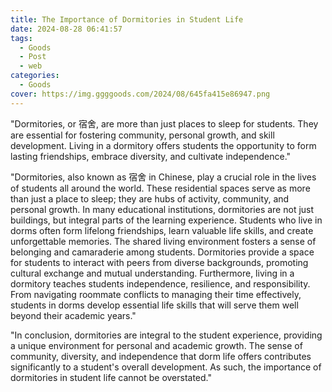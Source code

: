```yaml
---
title: The Importance of Dormitories in Student Life
date: 2024-08-28 06:41:57
tags:
  - Goods
  - Post
  - web
categories:
  - Goods
cover: https://img.ggggoods.com/2024/08/645fa415e86947.png
---
```


"Dormitories, or 宿舍, are more than just places to sleep for students. They are essential for fostering community, personal growth, and skill development. Living in a dormitory offers students the opportunity to form lasting friendships, embrace diversity, and cultivate independence."

"Dormitories, also known as 宿舍 in Chinese, play a crucial role in the lives of students all around the world. These residential spaces serve as more than just a place to sleep; they are hubs of activity, community, and personal growth. In many educational institutions, dormitories are not just buildings, but integral parts of the learning experience. Students who live in dorms often form lifelong friendships, learn valuable life skills, and create unforgettable memories. The shared living environment fosters a sense of belonging and camaraderie among students. Dormitories provide a space for students to interact with peers from diverse backgrounds, promoting cultural exchange and mutual understanding. Furthermore, living in a dormitory teaches students independence, resilience, and responsibility. From navigating roommate conflicts to managing their time effectively, students in dorms develop essential life skills that will serve them well beyond their academic years."

"In conclusion, dormitories are integral to the student experience, providing a unique environment for personal and academic growth. The sense of community, diversity, and independence that dorm life offers contributes significantly to a student's overall development. As such, the importance of dormitories in student life cannot be overstated."
